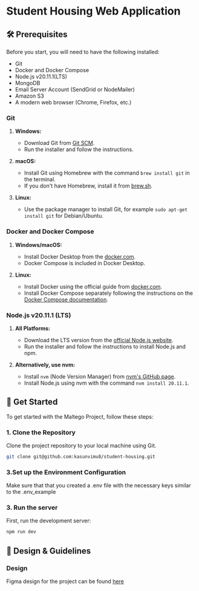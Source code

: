 # Student Housing Web Application

## 🛠️ Prerequisites

Before you start, you will need to have the following installed:
- Git
- Docker and Docker Compose
- Node.js v20.11.1(LTS)
- MongoDB
- Email Server Account (SendGrid or NodeMailer)
- Amazon S3
- A modern web browser (Chrome, Firefox, etc.)

### Git

1. **Windows:**

   - Download Git from [Git SCM](https://git-scm.com/download/win).
   - Run the installer and follow the instructions.

2. **macOS:**

   - Install Git using Homebrew with the command `brew install git` in the terminal.
   - If you don't have Homebrew, install it from [brew.sh](https://brew.sh/).

3. **Linux:**
   - Use the package manager to install Git, for example `sudo apt-get install git` for Debian/Ubuntu.

### Docker and Docker Compose

1. **Windows/macOS:**

   - Install Docker Desktop from the [docker.com](https://www.docker.com/products/docker-desktop).
   - Docker Compose is included in Docker Desktop.

2. **Linux:**
   - Install Docker using the official guide from [docker.com](https://docs.docker.com/engine/install/).
   - Install Docker Compose separately following the instructions on the [Docker Compose documentation](https://docs.docker.com/compose/install/).

### Node.js v20.11.1 (LTS)

1. **All Platforms:**

   - Download the LTS version from the [official Node.js website](https://nodejs.org/).
   - Run the installer and follow the instructions to install Node.js and npm.

2. **Alternatively, use nvm:**
   - Install `nvm` (Node Version Manager) from [nvm's GitHub page](https://github.com/nvm-sh/nvm).
   - Install Node.js using nvm with the command `nvm install 20.11.1`.

## 🚀 Get Started

To get started with the Maltego Project, follow these steps:

### 1. Clone the Repository

Clone the project repository to your local machine using Git.

```bash
git clone git@github.com:kasunvimu8/student-housing.git
```
### 3.Set up the Environment Configuration

Make sure that that you created a .env file with the necessary keys similar to the .env_example

### 3. Run the server

First, run the development server:

   ```bash
   npm run dev
   ```

## 📝 Design & Guidelines

### Design

Figma design for the project can be found [here](https://www.figma.com/file/lPeRLZfiV24L872YwWm4ZJ/Student-Housing?type=design&node-id=18%3A2055&mode=design&t=QfrTuZD2Xzrv8BE3-1) 
